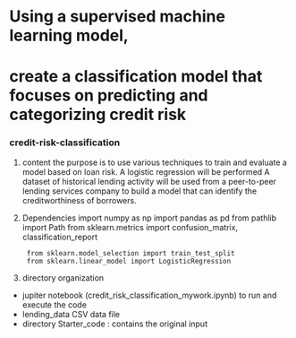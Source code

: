 # Using a supervised machine learning model,
# create a classification model that focuses on predicting and categorizing credit risk

### credit-risk-classification

1) content 
the purpose is to  use various techniques to train and evaluate a model based on loan risk. 
A logistic regression  will be performed
A dataset of historical lending activity will be used from a peer-to-peer lending services company to build a model that can identify the creditworthiness of borrowers.

2) Dependencies
        import numpy as np
        import pandas as pd
        from pathlib import Path
        from sklearn.metrics import confusion_matrix, classification_report

        from sklearn.model_selection import train_test_split
        from sklearn.linear_model import LogisticRegression


3) directory organization
- jupiter notebook (credit_risk_classification_mywork.ipynb) to run and execute the code
- lending_data CSV data file
- directory Starter_code : contains the original input
